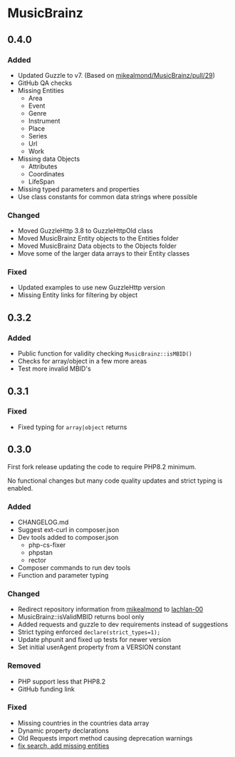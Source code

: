 # MusicBrainz

## 0.4.0

### Added

* Updated Guzzle to v7. (Based on [mikealmond/MusicBrainz/pull/29](https://github.com/mikealmond/MusicBrainz/pull/29))
* GitHub QA checks
* Missing Entities
  * Area
  * Event
  * Genre
  * Instrument
  * Place
  * Series
  * Url
  * Work
* Missing data Objects
  * Attributes
  * Coordinates
  * LifeSpan
* Missing typed parameters and properties
* Use class constants for common data strings where possible

### Changed

* Moved GuzzleHttp 3.8 to GuzzleHttpOld class
* Moved MusicBrainz Entity objects to the Entities folder
* Moved MusicBrainz Data objects to the Objects folder
* Move some of the larger data arrays to their Entity classes

### Fixed

* Updated examples to use new GuzzleHttp version
* Missing Entity links for filtering by object

## 0.3.2

### Added

* Public function for validity checking `MusicBrainz::isMBID()`
* Checks for array/object in a few more areas
* Test more invalid MBID's

## 0.3.1

### Fixed

* Fixed typing for `array|object` returns

## 0.3.0

First fork release updating the code to require PHP8.2 minimum.

No functional changes but many code quality updates and strict typing is enabled.

### Added

* CHANGELOG.md
* Suggest ext-curl in composer.json
* Dev tools added to composer.json
  * php-cs-fixer
  * phpstan
  * rector
* Composer commands to run dev tools
* Function and parameter typing

### Changed

* Redirect repository information from [mikealmond](https://github.com/mikealmond/musicbrainz) to [lachlan-00](https://github.com/lachlan-00/musicbrainz)
* MusicBrainz::isValidMBID returns bool only
* Added requests and guzzle to dev requirements instead of suggestions
* Strict typing enforced `declare(strict_types=1);`
* Update phpunit and fixed up tests for newer version
* Set initial userAgent property from a VERSION constant

### Removed

* PHP support less that PHP8.2
* GitHub funding link

### Fixed

* Missing countries in the countries data array
* Dynamic property declarations
* Old Requests import method causing deprecation warnings
* [fix search, add missing entities](https://github.com/lachlan-00/MusicBrainz/pull/1)